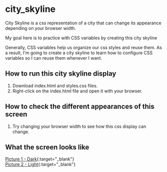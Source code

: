 # city_skyline

City Skyline is a css representation of a city that can change its appearance depending on your browser width.

My goal here is to practice with CSS variables by creating this city skyline

Generally, CSS variables help us organize our css styles and reuse them. As a result, I'm going to create a city skyline to learn how to configure CSS variables so I can reuse them whenever I want.

## How to run this city skyline display

1. Download index.html and styles.css files.
2. Right-click on the index.html file and open it with your browser.

## How to check the different appearances of this screen

1. Try changing your browser width to see how this css display can change.

## What the screen looks like

[Picture 1 - Dark](https://github.com/GeorgePapalazaridis/city_skyline/blob/main/Στιγμιότυπο%202023-07-25%2C%201.07.47%20μμ.png){:target="\_blank"}
<br>
[Picture 2 - Light](https://github.com/GeorgePapalazaridis/city_skyline/blob/main/Στιγμιότυπο%202023-07-25%2C%201.07.57%20μμ.png){:target="\_blank"}
